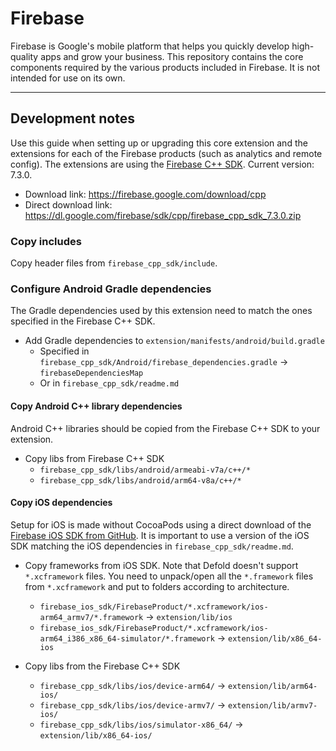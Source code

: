 # Firebase
Firebase is Google's mobile platform that helps you quickly develop high-quality apps and grow your business. This repository contains the core components required by the various products included in Firebase. It is not intended for use on its own.

---

## Development notes
Use this guide when setting up or upgrading this core extension and the extensions for each of the Firebase products (such as analytics and remote config). The extensions are using the [Firebase C++ SDK](https://firebase.google.com/docs/cpp/setup). Current version: 7.3.0.

* Download link: https://firebase.google.com/download/cpp
* Direct download link: https://dl.google.com/firebase/sdk/cpp/firebase_cpp_sdk_7.3.0.zip


### Copy includes
Copy header files from `firebase_cpp_sdk/include`.


### Configure Android Gradle dependencies
The Gradle dependencies used by this extension need to match the ones specified in the Firebase C++ SDK.

* Add Gradle dependencies to `extension/manifests/android/build.gradle`
   * Specified in `firebase_cpp_sdk/Android/firebase_dependencies.gradle` -> `firebaseDependenciesMap`
   * Or in `firebase_cpp_sdk/readme.md`


#### Copy Android C++ library dependencies
Android C++ libraries should be copied from the Firebase C++ SDK to your extension.

* Copy libs from Firebase C++ SDK
   * `firebase_cpp_sdk/libs/android/armeabi-v7a/c++/*`
   * `firebase_cpp_sdk/libs/android/arm64-v8a/c++/*`


#### Copy iOS dependencies
Setup for iOS is made without CocoaPods using a direct download of the [Firebase iOS SDK from GitHub](https://github.com/firebase/firebase-ios-sdk/releases). It is important to use a version of the iOS SDK matching the iOS dependencies in `firebase_cpp_sdk/readme.md`.

* Copy frameworks from iOS SDK. Note that Defold doesn't support `*.xcframework` files. You need to unpack/open all the `*.framework` files from `*.xcframework` and put to folders according to architecture.
   * `firebase_ios_sdk/FirebaseProduct/*.xcframework/ios-arm64_armv7/*.framework` -> `extension/lib/ios`
   * `firebase_ios_sdk/FirebaseProduct/*.xcframework/ios-arm64_i386_x86_64-simulator/*.framework` -> `extension/lib/x86_64-ios`

* Copy libs from the Firebase C++ SDK
   * `firebase_cpp_sdk/libs/ios/device-arm64/` -> `extension/lib/arm64-ios/`
   * `firebase_cpp_sdk/libs/ios/device-armv7/` -> `extension/lib/armv7-ios/`
   * `firebase_cpp_sdk/libs/ios/simulator-x86_64/` -> `extension/lib/x86_64-ios/`
